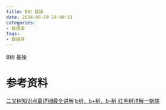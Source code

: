 ```yaml
---
title: B树 基操
date: 2024-08-19 14:49:11
categories:
- 数据库
tags:
- 数据库
---
```


B树 基操

<!-- more -->

# 参考资料
[二叉树知识点最详细最全讲解](https://blog.csdn.net/qq_41404557/article/details/115447169)
[b树，b+树，b-树,红黑树详解一锅端](https://www.cnblogs.com/henuliulei/p/15114440.html)

